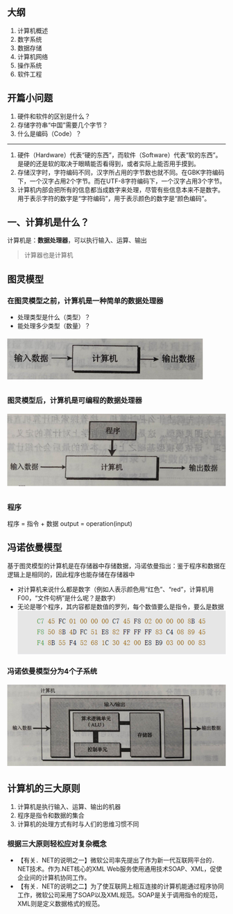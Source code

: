 ## 大纲
1. 计算机概述
2. 数字系统
3. 数据存储
4. 计算机网络
5. 操作系统
6. 软件工程

## 开篇小问题
1. 硬件和软件的区别是什么？
2. 存储字符串“中国”需要几个字节？
3. 什么是编码（Code）？

---
1. 硬件（Hardware）代表“硬的东西”，而软件（Software）代表“软的东西”。是硬的还是软的取决于眼睛能否看得到，或者实际上能否用手摸到。
2. 存储汉字时，字符编码不同，汉字所占用的字节数也就不同。在GBK字符编码下，一个汉字占用2个字节。而在UTF-8字符编码下，一个汉字占用3个字节。
3. 计算机内部会把所有的信息都当成数字来处理，尽管有些信息本来不是数字。用于表示字符的数字是“字符编码”，用于表示颜色的数字是“颜色编码”。


## 一、计算机是什么？
计算机是：**数据处理器**，可以执行输入、运算、输出
> 计算器也是计算机

## 图灵模型
### 在图灵模型之前，计算机是一种简单的数据处理器
- 处理类型是什么（类型）？
- 能处理多少类型（数量）？
###### ![](images/%E5%9B%BE1-%E5%8D%95%E4%B8%80%E7%9B%AE%E6%A0%87%E8%AE%A1%E7%AE%97%E6%9C%BA%E5%99%A8.png)

### 图灵模型后，计算机是可编程的数据处理器
###### ![](images/%E5%9B%BE2-%E5%9F%BA%E4%BA%8E%E5%9B%BE%E7%81%B5%E6%A8%A1%E5%9E%8B%E7%9A%84%E8%AE%A1%E7%AE%97%E6%9C%BA.png)

### 程序
程序 = 指令 + 数据
output = operation(input)

## 冯诺依曼模型
基于图灵模型的计算机是在存储器中存储数据，冯诺依曼指出：鉴于程序和数据在逻辑上是相同的，因此程序也能存储在存储器中
- 对计算机来说什么都是数字（例如人表示颜色用“红色”、“red”，计算机用F00，“文件句柄”是什么呢？是数字）
- 无论是哪个程序，其内容都是数值的罗列，每个数值要么是指令，要么是数据
    ![](images/%E5%9B%BE4-%E6%9C%BA%E5%99%A8%E8%AF%AD%E8%A8%80%E7%A4%BA%E4%BE%8B.png)
### 冯诺依曼模型分为4个子系统
###### ![](images/%E5%9B%BE3-%E5%86%AF%E8%AF%BA%E4%BE%9D%E6%9B%BC%E6%A8%A1%E5%9E%8B.png)


## 计算机的三大原则
1. 计算机是执行输入、运算、输出的机器
2. 程序是指令和数据的集合
3. 计算机的处理方式有时与人们的思维习惯不同

### 根据三大原则轻松应对复杂概念
- 【有关．NET的说明之一】微软公司率先提出了作为新一代互联网平台的．NET技术。作为.NET核心的XML Web服务使用通用技术SOAP、XML，促使企业间的计算机协同工作。
- 【有关．NET的说明之二】为了使互联网上相互连接的计算机能通过程序协同工作，微软公司采用了SOAP以及XML规范。SOAP是关于调用指令的规范，XML则是定义数据格式的规范。